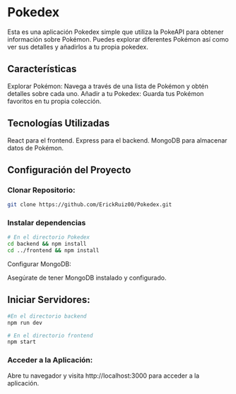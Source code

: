 # Pokedex 
Esta es una aplicación Pokedex simple que utiliza la PokeAPI para obtener información sobre Pokémon. Puedes explorar diferentes Pokémon así como ver sus detalles y añadirlos a tu propia pokedex.

## Características
Explorar Pokémon: Navega a través de una lista de Pokémon y obtén detalles sobre cada uno.
Añadir a tu Pokedex: Guarda tus Pokémon favoritos en tu propia colección.

## Tecnologías Utilizadas
React para el frontend.
Express para el backend.
MongoDB para almacenar datos de Pokémon.

## Configuración del Proyecto
### Clonar Repositorio:

```bash
git clone https://github.com/ErickRuiz00/Pokedex.git
```
### Instalar dependencias
```bash
# En el directorio Pokedex
cd backend && npm install
cd ../frontend && npm install
```
Configurar MongoDB:

Asegúrate de tener MongoDB instalado y configurado.

## Iniciar Servidores:
```bash
#En el directorio backend
npm run dev
```
```bash
# En el directorio frontend
npm start
```
### Acceder a la Aplicación:
Abre tu navegador y visita http://localhost:3000 para acceder a la aplicación.

